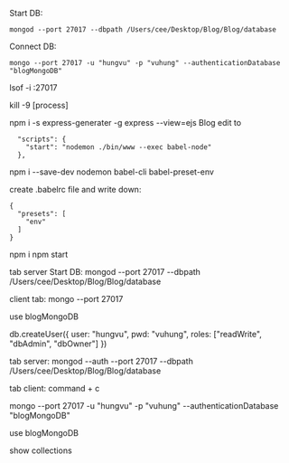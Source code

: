 
Start DB:
```
mongod --port 27017 --dbpath /Users/cee/Desktop/Blog/Blog/database
```
Connect DB:
```
mongo --port 27017 -u "hungvu" -p "vuhung" --authenticationDatabase "blogMongoDB"
```

lsof -i :27017

kill -9 [process]


npm i -s express-generater -g
express --view=ejs Blog
edit to 
```
  "scripts": {
    "start": "nodemon ./bin/www --exec babel-node"
  },
```

npm i --save-dev nodemon babel-cli babel-preset-env

 create .babelrc file and write down:

```
{
  "presets": [
    "env"
  ]
}

```
npm i
npm start

tab server Start DB:
mongod --port 27017 --dbpath /Users/cee/Desktop/Blog/Blog/database

client tab: 
mongo --port 27017

use blogMongoDB

db.createUser({
  user: "hungvu",
  pwd: "vuhung",
  roles: ["readWrite", "dbAdmin", "dbOwner"]
})

tab server: 
mongod --auth --port 27017 --dbpath /Users/cee/Desktop/Blog/Blog/database

tab client:
command + c

mongo --port 27017 -u "hungvu" -p "vuhung" --authenticationDatabase "blogMongoDB"

use blogMongoDB

show collections
